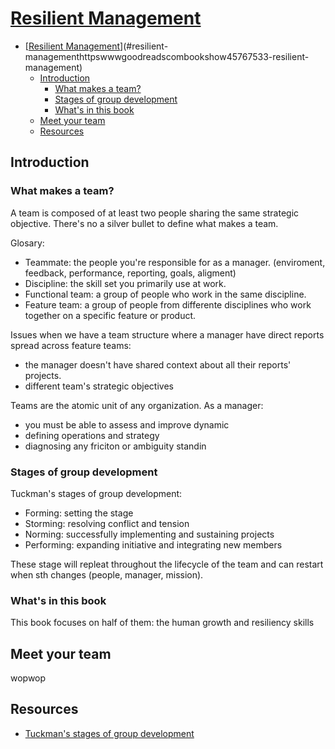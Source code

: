 # [Resilient Management](https://www.goodreads.com/book/show/45767533-resilient-management)

<!-- TOC -->

- [[Resilient Management](https://www.goodreads.com/book/show/45767533-resilient-management)](#resilient-managementhttpswwwgoodreadscombookshow45767533-resilient-management)
    - [Introduction](#introduction)
        - [What makes a team?](#what-makes-a-team)
        - [Stages of group development](#stages-of-group-development)
        - [What's in this book](#whats-in-this-book)
    - [Meet your team](#meet-your-team)
    - [Resources](#resources)

<!-- /TOC -->

## Introduction

### What makes a team?

A team is composed of at least two people sharing the same strategic objective. There's no a silver bullet to define what makes a team.

Glosary:

- Teammate: the people you're responsible for as a manager. (enviroment, feedback, performance, reporting, goals, aligment)
- Discipline: the skill set you primarily use at work.
- Functional team: a group of people who work in the same discipline.
- Feature team: a group of people from differente disciplines who work together on a specific feature or product.

Issues when we have a team structure where a manager have direct reports spread across feature teams:

- the manager doesn't have shared context about all their reports' projects.
- different team's strategic objectives

Teams are the atomic unit of any organization. As a manager:

- you must be able to assess and improve dynamic
- defining operations and strategy
- diagnosing any friciton or ambiguity standin

### Stages of group development

Tuckman's stages of group development:

- Forming: setting the stage
- Storming: resolving conflict and tension
- Norming: successfully implementing and sustaining projects
- Performing: expanding initiative and integrating new members

These stage will repleat throughout the lifecycle of the team and can restart when sth changes (people, manager, mission).

### What's in this book

This book focuses on half of them: the human growth and resiliency skills

## Meet your team

wopwop

## Resources

- [Tuckman's stages of group development](https://en.wikipedia.org/wiki/Tuckman's_stages_of_group_development)
